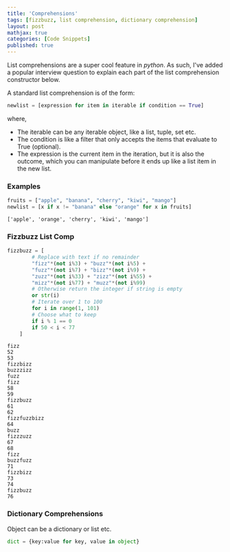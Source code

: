 ```yaml
---
title: 'Comprehensions'
tags: [fizzbuzz, list comprehension, dictionary comprehension]
layout: post
mathjax: true
categories: [Code Snippets]
published: true
---
```



List comprehensions are a super cool feature in *python*. As such, I've added a popular interview question to explain each part of the list comprehension constructor below. 

A standard list comprehension is of the form:

```python
newlist = [expression for item in iterable if condition == True]
```
where,
- The iterable can be any iterable object, like a list, tuple, set etc.
- The condition is like a filter that only accepts the items that evaluate to True (optional).
- The expression is the current item in the iteration, but it is also the outcome, which you can manipulate before it ends up like a list item in the new list.

### Examples

```python
fruits = ["apple", "banana", "cherry", "kiwi", "mango"]
newlist = [x if x != "banana" else "orange" for x in fruits]
```

    ['apple', 'orange', 'cherry', 'kiwi', 'mango']


### Fizzbuzz List Comp

```python
fizzbuzz = [
        # Replace with text if no remainder
        "fizz"*(not i%3) + "buzz"*(not i%5) +
        "fuzz"*(not i%7) + "bizz"*(not i%9) +
        "zuzz"*(not i%33) + "zizz"*(not i%55) +
        "mizz"*(not i%77) + "muzz"*(not i%99)
        # Otherwise return the integer if string is empty
        or str(i)
        # Iterate over 1 to 100
        for i in range(1, 101)
        # Choose what to keep
        if i % 1 == 0
        if 50 < i < 77
    ]
```

    fizz
    52
    53
    fizzbizz
    buzzzizz
    fuzz
    fizz
    58
    59
    fizzbuzz
    61
    62
    fizzfuzzbizz
    64
    buzz
    fizzzuzz
    67
    68
    fizz
    buzzfuzz
    71
    fizzbizz
    73
    74
    fizzbuzz
    76


### Dictionary Comprehensions

Object can be a dictionary or list etc.

```python
dict = {key:value for key, value in object}
```